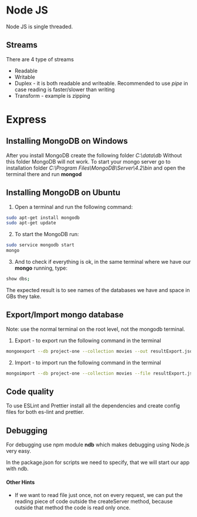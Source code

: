 # Node JS

Node JS is single threaded.

## Streams

There are 4 type of streams

- Readable
- Writable
- Duplex - it is both readable and writeable. Recommended to use _pipe_ in case reading is faster/slower than writing
- Transform - example is zipping

# Express

## Installing MongoDB on Windows

After you install MongoDB create the following folder _C:\data\db_ Without this folder MongoDB will not work.
To start your mongo server go to installation folder _C:\Program Files\MongoDB\Server\4.2\bin_ and open the terminal there and run **mongod**

## Installing MongoDB on Ubuntu

1. Open a terminal and run the following command:

```bash
sudo apt-get install mongodb
sudo apt-get update
```

2. To start the MongoDB run:

```bash
sudo service mongodb start
mongo
```

3. And to check if everything is ok, in the same terminal where we have our **mongo** running, type:

```bash
show dbs;
```

The expected result is to see names of the databases we have and space in GBs they take.

## Export/Import mongo database

Note: use the normal terminal on the root level, not the mongodb terminal.

1. Export - to export run the following command in the terminal

```bash
mongoexport --db project-one --collection movies --out resultExport.json
```

2. Import - to import run the following command in the terminal

```bash
mongoimport --db project-one --collection movies --file resultExport.json
```

## Code quality

To use ESLint and Prettier install all the dependencies and create config files for both es-lint and prettier.

## Debugging

For debugging use npm module **ndb** which makes debugging using Node.js very easy.

In the package.json for scripts we need to specify, that we will start our app with ndb.

#### Other Hints

- If we want to read file just once, not on every request, we can put the reading piece of code outside the createServer method, because outside that method the code is read only once.
